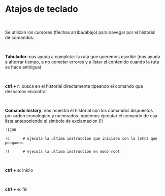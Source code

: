 # Atajos de teclado

<br>

Se utilizan los cursores (flechas arriba/abajo) para navegar por el historial de comandos.

<br>

**Tabulador**: nos ayuda a completar la ruta que queremos escribir (nos ayuda a ahorrar tiempo, a no cometer errores y a listar el contenido cuando la ruta se hace ambigua)

<br>

**ctrl + r**: busca en el historial directamente tipeando el comando que deseamos encontrar

<br>

**Comando history**: nos muestra el historial con los comandos dispuestos por orden cronologico y nuemrados. podemos ejecutar el comando de esa lista anteponiendo el simbolo de exclamacion (!) 
~~~
!1290 
~~~

~~~
!c		# Ejecuta la ultima instruccion que iniciaba con la letra que pongamos
~~~

~~~
!! 		# ejecuta la ultima instruccion en modo root
~~~

<br>


**ctrl + a**: inicio


<br>

**ctrl + e**: fin